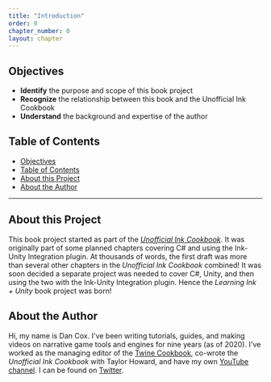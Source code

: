 ```yaml
---
title: "Introduction"
order: 0
chapter_number: 0
layout: chapter
---
```


## Objectives

- **Identify** the purpose and scope of this book project
- **Recognize** the relationship between this book and the Unofficial Ink Cookbook
- **Understand** the background and expertise of the author

## Table of Contents

- [Objectives](#objectives)
- [Table of Contents](#table-of-contents)
- [About this Project](#about-this-project)
- [About the Author](#about-the-author)

---

## About this Project

This book project started as part of the *[Unofficial Ink Cookbook](https://github.com/videlais/Unofficial-Ink-Cookbook)*. It was originally part of some planned chapters covering C\# and using the Ink-Unity Integration plugin. At thousands of words, the first draft was more than several other chapters in the *Unofficial Ink Cookbook* combined! It was soon decided a separate project was needed to cover C\#, Unity, and then using the two with the Ink-Unity Integration plugin. Hence the *Learning Ink + Unity* book project was born!

## About the Author

Hi, my name is Dan Cox. I've been writing tutorials, guides, and making videos on narrative game tools and engines for nine years (as of 2020). I've worked as the managing editor of the [Twine Cookbook](https://twinery.org/cookbook/), co-wrote the *Unofficial Ink Cookbook* with Taylor Howard, and have my own [YouTube channel](https://www.youtube.com/channel/UCTWJzxNdsIDHiYzGh-2Fd1w). I can be found on [Twitter](https://twitter.com/Videlais).
